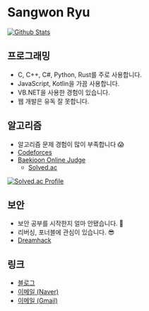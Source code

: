 # Sangwon Ryu
[![Github Stats](https://github-readme-stats.vercel.app/api?username=sangwon090)](https://github.com/sangwon090)

## 프로그래밍
- C, C++, C#, Python, Rust를 주로 사용합니다.
- JavaScript, Kotlin을 가끔 사용합니다.
- VB.NET을 사용한 경험이 있습니다.
- 웹 개발은 유독 잘 못합니다.

## 알고리즘
- 알고리즘 문제 경험이 많이 부족합니다 😱
- [Codeforces](https://codeforces.com/profile/sangwon090)
- [Baekjoon Online Judge](https://www.acmicpc.net/user/sangwon090)
  - [Solved.ac](https://solved.ac/profile/sangwon090)

[![Solved.ac Profile](http://mazassumnida.wtf/api/generate_badge?boj=sangwon090)](https://solved.ac/profile/sangwon090)

## 보안
- 보안 공부를 시작한지 얼마 안됐습니다. 🐣
- 리버싱, 포너블에 관심이 있습니다. 😎
- [Dreamhack](https://dreamhack.io/users/3826)

## 링크
- [블로그](https://blog.sryu.dev/)
- [이메일 (Naver)](mailto:bdboy090@naver.com)
- [이메일 (Gmail)](mailto:bdboy4665@gmail.com)

